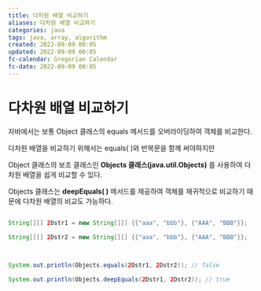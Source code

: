```yaml
---
title: 다차원 배열 비교하기
aliases: 다차원 배열 비교하기
categories: java
tags: java, array, algorithm
created: 2022-09-09 00:05
updated: 2022-09-09 00:05
fc-calendar: Gregorian Calendar
fc-date: 2022-09-09 00:05
---
```


# 다차원 배열 비교하기

자바에서는 보통 Object 클래스의 equals 메서드를 오버라이딩하여 객체를 비교한다.

다차원 배열을 비교하기 위해서는 equals( )와 반복문을 함께 써야하지만

Object 클래스의 보조 클래스인 **Objects 클래스(java.util.Objects)** 를 사용하여 다차원 배열을 쉽게 비교할 수 있다.

Objects 클래스는 **deepEquals( )** 메서드를 제공하여 객체를 재귀적으로 비교하기 때문에 다차원 배열의 비교도 가능하다.

```java

String[][] 2Dstr1 = new String[][] {{"aaa", "bbb"}, {"AAA", "BBB"}};

String[][] 2Dstr2 = new String[][] {{"aaa", "bbb"}, {"AAA", "BBB"}};

  

System.out.println(Objects.equals(2Dstr1, 2Dstr2)); // false

System.out.println(Objects.deepEquals(2Dstr1, 2Dstr2)); // true

```
